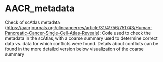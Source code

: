 # AACR_metadata
Check of scAtlas metadata (https://aacrjournals.org/clincancerres/article/31/4/756/751743/Human-Pancreatic-Cancer-Single-Cell-Atlas-Reveals): Code used to check the metadata in the scAtlas, with a coarse summary used to determine correct data vs. data for which conflicts were found. Details about conflicts can be found in the more detailed version below visualization of the coarse summary
